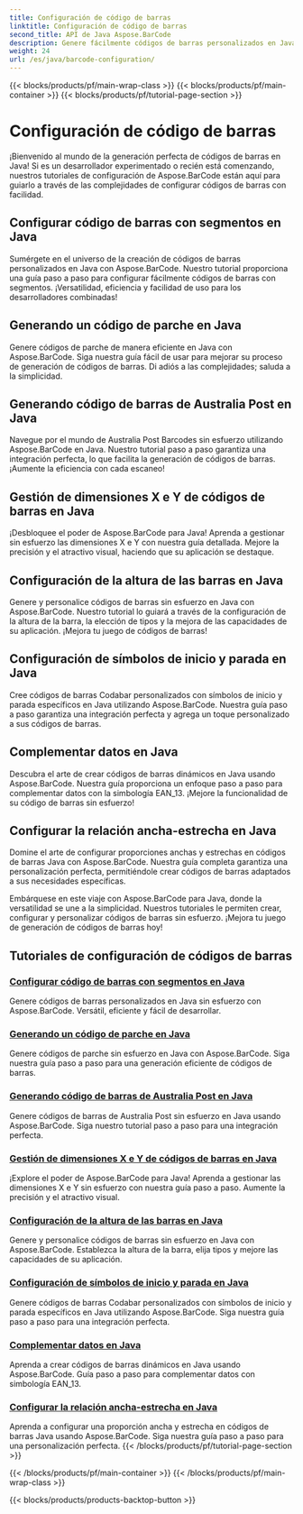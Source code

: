 ```yaml
---
title: Configuración de código de barras
linktitle: Configuración de código de barras
second_title: API de Java Aspose.BarCode
description: Genere fácilmente códigos de barras personalizados en Java con Aspose.BarCode. Aumente la eficiencia y la facilidad de uso para los desarrolladores con nuestros tutoriales versátiles.
weight: 24
url: /es/java/barcode-configuration/
---
```


{{< blocks/products/pf/main-wrap-class >}}
{{< blocks/products/pf/main-container >}}
{{< blocks/products/pf/tutorial-page-section >}}

# Configuración de código de barras


¡Bienvenido al mundo de la generación perfecta de códigos de barras en Java! Si es un desarrollador experimentado o recién está comenzando, nuestros tutoriales de configuración de Aspose.BarCode están aquí para guiarlo a través de las complejidades de configurar códigos de barras con facilidad.

## Configurar código de barras con segmentos en Java

Sumérgete en el universo de la creación de códigos de barras personalizados en Java con Aspose.BarCode. Nuestro tutorial proporciona una guía paso a paso para configurar fácilmente códigos de barras con segmentos. ¡Versatilidad, eficiencia y facilidad de uso para los desarrolladores combinadas!

## Generando un código de parche en Java

Genere códigos de parche de manera eficiente en Java con Aspose.BarCode. Siga nuestra guía fácil de usar para mejorar su proceso de generación de códigos de barras. Di adiós a las complejidades; saluda a la simplicidad.

## Generando código de barras de Australia Post en Java

Navegue por el mundo de Australia Post Barcodes sin esfuerzo utilizando Aspose.BarCode en Java. Nuestro tutorial paso a paso garantiza una integración perfecta, lo que facilita la generación de códigos de barras. ¡Aumente la eficiencia con cada escaneo!

## Gestión de dimensiones X e Y de códigos de barras en Java

¡Desbloquee el poder de Aspose.BarCode para Java! Aprenda a gestionar sin esfuerzo las dimensiones X e Y con nuestra guía detallada. Mejore la precisión y el atractivo visual, haciendo que su aplicación se destaque.

## Configuración de la altura de las barras en Java

Genere y personalice códigos de barras sin esfuerzo en Java con Aspose.BarCode. Nuestro tutorial lo guiará a través de la configuración de la altura de la barra, la elección de tipos y la mejora de las capacidades de su aplicación. ¡Mejora tu juego de códigos de barras!

## Configuración de símbolos de inicio y parada en Java

Cree códigos de barras Codabar personalizados con símbolos de inicio y parada específicos en Java utilizando Aspose.BarCode. Nuestra guía paso a paso garantiza una integración perfecta y agrega un toque personalizado a sus códigos de barras.

## Complementar datos en Java

Descubra el arte de crear códigos de barras dinámicos en Java usando Aspose.BarCode. Nuestra guía proporciona un enfoque paso a paso para complementar datos con la simbología EAN_13. ¡Mejore la funcionalidad de su código de barras sin esfuerzo!

## Configurar la relación ancha-estrecha en Java

Domine el arte de configurar proporciones anchas y estrechas en códigos de barras Java con Aspose.BarCode. Nuestra guía completa garantiza una personalización perfecta, permitiéndole crear códigos de barras adaptados a sus necesidades específicas.

Embárquese en este viaje con Aspose.BarCode para Java, donde la versatilidad se une a la simplicidad. Nuestros tutoriales le permiten crear, configurar y personalizar códigos de barras sin esfuerzo. ¡Mejora tu juego de generación de códigos de barras hoy!
## Tutoriales de configuración de códigos de barras
### [Configurar código de barras con segmentos en Java](./configuring-barcode-segments/)
Genere códigos de barras personalizados en Java sin esfuerzo con Aspose.BarCode. Versátil, eficiente y fácil de desarrollar.
### [Generando un código de parche en Java](./generating-patch-code/)
Genere códigos de parche sin esfuerzo en Java con Aspose.BarCode. Siga nuestra guía paso a paso para una generación eficiente de códigos de barras.
### [Generando código de barras de Australia Post en Java](./generating-australia-post-barcode/)
Genere códigos de barras de Australia Post sin esfuerzo en Java usando Aspose.BarCode. Siga nuestro tutorial paso a paso para una integración perfecta.
### [Gestión de dimensiones X e Y de códigos de barras en Java](./managing-x-y-dimension-barcode/)
¡Explore el poder de Aspose.BarCode para Java! Aprenda a gestionar las dimensiones X e Y sin esfuerzo con nuestra guía paso a paso. Aumente la precisión y el atractivo visual.
### [Configuración de la altura de las barras en Java](./setting-bars-height/)
Genere y personalice códigos de barras sin esfuerzo en Java con Aspose.BarCode. Establezca la altura de la barra, elija tipos y mejore las capacidades de su aplicación.
### [Configuración de símbolos de inicio y parada en Java](./setting-start-stop-symbols/)
Genere códigos de barras Codabar personalizados con símbolos de inicio y parada específicos en Java utilizando Aspose.BarCode. Siga nuestra guía paso a paso para una integración perfecta.
### [Complementar datos en Java](./supplementing-data/)
Aprenda a crear códigos de barras dinámicos en Java usando Aspose.BarCode. Guía paso a paso para complementar datos con simbología EAN_13.
### [Configurar la relación ancha-estrecha en Java](./configuring-wide-narrow-ratio/)
Aprenda a configurar una proporción ancha y estrecha en códigos de barras Java usando Aspose.BarCode. Siga nuestra guía paso a paso para una personalización perfecta.
{{< /blocks/products/pf/tutorial-page-section >}}

{{< /blocks/products/pf/main-container >}}
{{< /blocks/products/pf/main-wrap-class >}}

{{< blocks/products/products-backtop-button >}}
